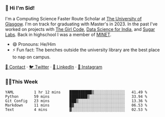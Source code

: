 ### 👋 Hi I'm Sid!
I'm a Computing Science Faster Route Scholar at [The University of Glasgow](https://gla.ac.uk). I'm on track for graduating with Master's in 2023. In the past I've worked on projects with [The Girl Code](https://thegirlcode.co/), [Data Science for India](), and [Sugar Labs](https://sugarlabs.org/). Back in highschool I was a member of [MINET](https://minet.co/). 

- 😄 Pronouns: He/Him
- ⚡ Fun fact: The benches outside the university library are the best place to nap on campus.

[📇 Contact](https://sid.gg/) · [🐦 Twitter](https://twitter.com/scholaronroad) · [👔 LinkedIn](https://linkedin.com/in/sidhant-bhavnani) · [📸 Instagram](https://www.instagram.com/bhavnani.pvt/) 

### 👨‍💻This Week
<!--START_SECTION:waka-->
```text
YAML         1 hr 12 mins    ██████████▒░░░░░░░░░░░░░░   41.49 % 
Python       59 mins         ████████▒░░░░░░░░░░░░░░░░   33.94 % 
Git Config   23 mins         ███▒░░░░░░░░░░░░░░░░░░░░░   13.36 % 
Markdown     11 mins         █▓░░░░░░░░░░░░░░░░░░░░░░░   06.53 % 
Text         4 mins          ▓░░░░░░░░░░░░░░░░░░░░░░░░   02.53 % 
```
<!--END_SECTION:waka-->
